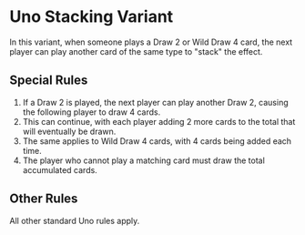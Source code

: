 # Uno Stacking Variant

In this variant, when someone plays a Draw 2 or Wild Draw 4 card, the next player can play another card of the same type to "stack" the effect.

## Special Rules

1. If a Draw 2 is played, the next player can play another Draw 2, causing the following player to draw 4 cards.
2. This can continue, with each player adding 2 more cards to the total that will eventually be drawn.
3. The same applies to Wild Draw 4 cards, with 4 cards being added each time.
4. The player who cannot play a matching card must draw the total accumulated cards.

## Other Rules

All other standard Uno rules apply.